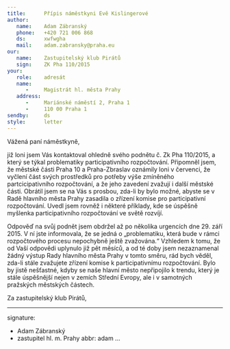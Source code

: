 ```yaml
---
title:      Přípis náměstkyni Evě Kislingerové
author:
   name:    Adam Zábranský
   phone:   +420 721 006 868
   ds:      xwfwgha
   mail:    adam.zabransky@praha.eu
our:
   name:    Zastupitelský klub Pirátů
   sign:    ZK Pha 110/2015
your:
   role:    adresát
   name:    
      -     Magistrát hl. města Prahy
   address:
      -     Mariánské náměstí 2, Praha 1
      -     110 00 Praha 1
sendby:     ds
style:      letter
---
```


Vážená paní náměstkyně, 

již loni jsem Vás kontaktoval ohledně svého podnětu č. Zk Pha 110/2015, a který se týkal problematiky participativního rozpočtování. Připomněl jsem, že městské části Praha 10 a Praha-Zbraslav oznámily loni v červenci, že vyčlení část svých prostředků pro potřeby výše zmíněného partcicipativního rozpočtování, a že jeho zavedení zvažují i další městské části. Obrátil jsem se na Vás s prosbou, zda-li by bylo možné, abyste se v Radě hlavního města Prahy zasadila o zřízení komise pro participativní rozpočtování. Uvedl jsem rovněž i některé příklady, kde se úspěšně myšlenka participativního rozpočtování ve světě rozvíjí. 

Odpověď na svůj podnět jsem obdržel až po několika urgencích dne 29. září 2015. V ní jste informovala, že se jedná o „problematiku, která bude v rámci rozpočtového procesu nepochybně ještě zvažována.“ Vzhledem k tomu, že od Vaší odpovědi uplynulo již pět měsíců, a od té doby jsem nezaznamenal žádný výstup Rady hlavního města Prahy v tomto směru, rád bych věděl, zda-li stále zvažujete zřízení komise k participativnímu rozpočtování. Bylo by jistě nešťastné, kdyby se naše hlavní město nepřipojilo k trendu, který je stále úspěšnější nejen v zemích Střední Evropy, ale i v samotných pražských městských částech. 

Za zastupitelský klub Pirátů,

---
signature:
  - Adam Zábranský
  - zastupitel hl. m. Prahy
abbr:       adam
...
